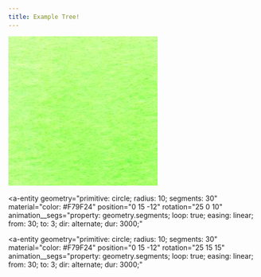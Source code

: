 ```yaml
---
title: Example Tree!
---
```


<script src="https://rawgit.com/ngokevin/aframe-animation-component/master/dist/aframe-animation-component.min.js"></script>
<script src="/a-frame-js/click-component.js"></script>
<script src="/a-frame-js/specifyPosition.js"></script>
<!-- <script src="/a-frame-js/tree-geom.js"></script> -->

<!-- Working with .ply models -->
<script src="https://rawgit.com/donmccurdy/aframe-extras/v2.1.1/dist/aframe-extras.loaders.min.js"></script>
<!-- Entity generator -->
<script src="https://unpkg.com/aframe-entity-generator-component@^3.0.0/dist/aframe-entity-generator-component.min.js"></script>
<script src="https://unpkg.com/aframe-randomizer-components@^3.0.1/dist/aframe-randomizer-components.min.js"></script>
<script src="https://unpkg.com/aframe-layout-component@4.0.1/dist/aframe-layout-component.min.js"></script>

<a-scene>
    <a-assets>
        <a-asset-item id="treePly" src="/assets/ply/tree-shelled.bake.ply"></a-asset-item>
        <a-mixin id="red" material="color: red"></a-mixin>
        <a-mixin id="blue" material="color: blue"></a-mixin>
        <a-mixin id="cube" geometry="primitive: box"></a-mixin>
        <img id="lime-green-picture" src="/images/textures/watercolor/lime-green-square.png">
        <a-mixin id="limeCube" geometry="primitive: box" material="src: #lime-green-picture"></a-mixin>
        <a-mixin id="candle" geometry="primitive: sphere" light></a-mixin>
        <a-mixin id="baseTree" ply-model="src: #treePly" rotation="-90 0 0"
        random-spherical-position="radius: 4; startY: 95;"
        specify-position
        scale="0.05 0.05 0.05"></a-mixin>
        <a-mixin id="spinTree360"
        animation__rotate="property: rotation;
        dur: 6000;
        loop: true;
        easing: linear;
        from: -90 0 0;
        to: -90 360 0"></a-mixin>
        <a-entity id="shinyDoughnut" geometry="primitive: torus; radius: 2; radiusTubular: 0.2; arc: 360"
        material="color: #2eafac; roughness: 0; metalness: 1;"
        animation__rotate="property: rotation; loop: true; easing: linear; from: 0 0 0; to: 360 0 0;
        dur: 4000;"></a-entity>
    </a-assets>
    <!-- Eventaully replace this, maybe with a photo of the Arb? THE ARB getting glitchier  and glitcher, ooooh! -->
  <!-- <a-sky src="https://image.shutterstock.com/z/stock-photo--degree-forest-panorama-107308361.jpg" rotation="0 -130 0"></a-sky> -->
  <a-sky src="/images/panoramas/manic-night/archway.jpg" rotation="0 -130 0"></a-sky>

  <a-entity mixin="cube limeCube" position="-3 0 -3"
  rotation="45 0 0"></a-entity>

  <a-entity layout="type: circle; radius: 10">
    <a-entity geometry="primitive: torus; radius: 2; radiusTubular: 0.2; arc: 360" material="color: #2eafac; roughness: 0; metalness: 1;" position="0 0 -5" animation__rotate="property: rotation; loop: true; easing: linear; from: 0 0 0; to: 360 0 0; dur: 4000;"></a-entity>
    <a-entity geometry="primitive: torus; radius: 2; radiusTubular: 0.2; arc: 360" material="color: #2eafac; roughness: 0; metalness: 1;" position="0 0 -5" animation__rotate="property: rotation; loop: true; easing: linear; from: 0 0 0; to: 360 0 0; dur: 4000;"></a-entity>
    <a-entity geometry="primitive: torus; radius: 2; radiusTubular: 0.2; arc: 360" material="color: #2eafac; roughness: 0; metalness: 1;" position="0 0 -5" animation__rotate="property: rotation; loop: true; easing: linear; from: 0 0 0; to: 360 0 0; dur: 4000;"></a-entity>
    <a-entity geometry="primitive: torus; radius: 2; radiusTubular: 0.2; arc: 360" material="color: #2eafac; roughness: 0; metalness: 1;" position="0 0 -5" animation__rotate="property: rotation; loop: true; easing: linear; from: 0 0 0; to: 360 0 0; dur: 4000;"></a-entity>
    <a-entity geometry="primitive: torus; radius: 2; radiusTubular: 0.2; arc: 360" material="color: #2eafac; roughness: 0; metalness: 1;" position="0 0 -5" animation__rotate="property: rotation; loop: true; easing: linear; from: 0 0 0; to: 360 0 0; dur: 4000;"></a-entity>
    <a-entity geometry="primitive: torus; radius: 2; radiusTubular: 0.2; arc: 360" material="color: #2eafac; roughness: 0; metalness: 1;" position="0 0 -5" animation__rotate="property: rotation; loop: true; easing: linear; from: 0 0 0; to: 360 0 0; dur: 4000;"></a-entity>
    <a-entity geometry="primitive: torus; radius: 2; radiusTubular: 0.2; arc: 360" material="color: #2eafac; roughness: 0; metalness: 1;" position="0 0 -5" animation__rotate="property: rotation; loop: true; easing: linear; from: 0 0 0; to: 360 0 0; dur: 4000;"></a-entity>
    <a-entity geometry="primitive: torus; radius: 2; radiusTubular: 0.2; arc: 360" material="color: #2eafac; roughness: 0; metalness: 1;" position="0 0 -5" animation__rotate="property: rotation; loop: true; easing: linear; from: 0 0 0; to: 360 0 0; dur: 4000;"></a-entity>
    <a-entity geometry="primitive: torus; radius: 2; radiusTubular: 0.2; arc: 360" material="color: #2eafac; roughness: 0; metalness: 1;" position="0 0 -5" animation__rotate="property: rotation; loop: true; easing: linear; from: 0 0 0; to: 360 0 0; dur: 4000;"></a-entity>
    <a-entity geometry="primitive: torus; radius: 2; radiusTubular: 0.2; arc: 360" material="color: #2eafac; roughness: 0; metalness: 1;" position="0 0 -5" animation__rotate="property: rotation; loop: true; easing: linear; from: 0 0 0; to: 360 0 0; dur: 4000;"></a-entity>
  </a-entity>

  <a-entity layout="type: circle; radius: 10" position="0 2.5 0"
  animation__rotate="property: rotation; dur: 10000; easing: linear; loop: true; to: 0 360 0">
    <a-entity geometry="primitive: torus; radius: 2; radiusTubular: 0.2; arc: 360" material="color: #2eafac; roughness: 0; metalness: 1;" position="0 0 -5" animation__rotate="property: rotation; loop: true; easing: linear; from: 0 0 0; to: 360 0 0; dur: 1500;"></a-entity>
    <a-entity geometry="primitive: torus; radius: 2; radiusTubular: 0.2; arc: 360" material="color: #2eafac; roughness: 0; metalness: 0.9;" position="0 0 -5" animation__rotate="property: rotation; loop: true; easing: linear; from: 0 0 0; to: 360 0 0; dur: 2000;"></a-entity>
    <a-entity geometry="primitive: torus; radius: 2; radiusTubular: 0.2; arc: 360" material="color: #2eafac; roughness: 0; metalness: 0.8;" position="0 0 -5" animation__rotate="property: rotation; loop: true; easing: linear; from: 0 0 0; to: 360 0 0; dur: 3000;"></a-entity>
    <a-entity geometry="primitive: torus; radius: 2; radiusTubular: 0.2; arc: 360" material="color: #2eafac; roughness: 0; metalness: 0.7;" position="0 0 -5" animation__rotate="property: rotation; loop: true; easing: linear; from: 0 0 0; to: 360 0 0; dur: 4000;"></a-entity>
    <a-entity geometry="primitive: torus; radius: 2; radiusTubular: 0.2; arc: 360" material="color: #2eafac; roughness: 0; metalness: 0.6;" position="0 0 -5" animation__rotate="property: rotation; loop: true; easing: linear; from: 0 0 0; to: 360 0 0; dur: 5000;"></a-entity>
    <a-entity geometry="primitive: torus; radius: 2; radiusTubular: 0.2; arc: 360" material="color: #2eafac; roughness: 0; metalness: 0.5;" position="0 0 -5" animation__rotate="property: rotation; loop: true; easing: linear; from: 0 0 0; to: 360 0 0; dur: 6000;"></a-entity>
    <a-entity geometry="primitive: torus; radius: 2; radiusTubular: 0.2; arc: 360" material="color: #2eafac; roughness: 0; metalness: 0.4;" position="0 0 -5" animation__rotate="property: rotation; loop: true; easing: linear; from: 0 0 0; to: 360 0 0; dur: 5000;"></a-entity>
    <a-entity geometry="primitive: torus; radius: 2; radiusTubular: 0.2; arc: 360" material="color: #2eafac; roughness: 0; metalness: 0.3;" position="0 0 -5" animation__rotate="property: rotation; loop: true; easing: linear; from: 0 0 0; to: 360 0 0; dur: 6000;"></a-entity>
    <a-entity geometry="primitive: torus; radius: 2; radiusTubular: 0.2; arc: 360" material="color: #2eafac; roughness: 0; metalness: 0.2;" position="0 0 -5" animation__rotate="property: rotation; loop: true; easing: linear; from: 0 0 0; to: 360 0 0; dur: 7000;"></a-entity>
    <a-entity geometry="primitive: torus; radius: 2; radiusTubular: 0.2; arc: 360" material="color: #2eafac; roughness: 0; metalness: 0.1;" position="0 0 -5" animation__rotate="property: rotation; loop: true; easing: linear; from: 0 0 0; to: 360 0 0; dur: 8000;"></a-entity>
  </a-entity>


  <!-- <a-entity mixin="tree-geom" position="-3 2 -3" -->
  <!-- rotation="45 0 0"></a-entity> -->

  <a-entity mixin="shinyDoughnut" position="0 0 -5"></a-entity>

  <!-- <a-entity geometry="primitive: torus; radius: 2; radiusTubular: 0.2; arc: 360" -->
  <!-- material="color: #2eafac; roughness: 0; metalness: 1;" -->
  <!-- position="0 0 -5" -->
  <!-- animation__rotate="property: rotation; loop: true; easing: linear; from: 0 0 0; to: 360 0 0; -->
  <!-- dur: 4000;"></a-entity> -->

  <a-entity geometry="primitive: circle; radius: 10; segments: 30" material="color: #F79F24"
  position="0 15 -12"
  rotation="25 0 10"
  animation__segs="property: geometry.segments;
  loop: true;
  easing: linear;
  from: 30; to: 3;
  dir: alternate;
  dur: 3000;"
  ></a-entity>

  <a-entity geometry="primitive: circle; radius: 10; segments: 30" material="color: #F79F24"
  position="0 15 -12"
  rotation="25 15 15"
  animation__segs="property: geometry.segments;
  loop: true;
  easing: linear;
  from: 30; to: 3;
  dir: alternate;
  dur: 3000;"
  ></a-entity>

  <!-- <a-entity mixin="baseTree" position="-3 2 -3"></a-entity> -->
  <!-- <a-entity mixin="baseTree spinTree360" position="0 1.5 -3" -->
  <!-- animation__up-and-down="property: position; dur: 1500; loop: true; easing: linear; -->
  <!-- dir: alternate; -->
  <!-- from: 0 1.5 -3; -->
  <!-- to: 0 3 -3;"></a-entity> -->
  <!-- <a-entity mixin="baseTree"></a-entity> -->

  <!-- <a-entity entity-generator="mixin: baseTree; num: 50;"></a-entity> -->
  <!-- <a-entity entity-generator="mixin: baseTree; num: 5;"></a-entity> -->

  <a-camera>
    <a-cursor
      scale="2 2 2"
      geometry="primitive: ring"
      material="color: #FFC0CB; shader: flat">
    </a-cursor>
  </a-camera>
</a-scene>
